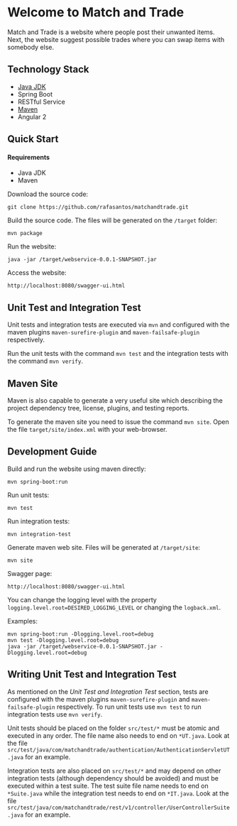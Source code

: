 # Welcome to Match and Trade

Match and Trade is a website where people post their unwanted items. Next, the website suggest possible trades where you can swap items with somebody else.

## Technology Stack
* [Java JDK][1]
* Spring Boot
* RESTful Service
* [Maven][2]
* Angular 2

## Quick Start
#### Requirements
* Java JDK
* Maven

Download the source code:

`git clone https://github.com/rafasantos/matchandtrade.git`

Build the source code. The files will be generated on the `/target` folder:

`mvn package`


Run the website:

`java -jar /target/webservice-0.0.1-SNAPSHOT.jar`

Access the website:

`http://localhost:8080/swagger-ui.html`

## Unit Test and Integration Test
Unit tests and integration tests are executed via `mvn` and configured with the maven plugins `maven-surefire-plugin` and `maven-failsafe-plugin` respectively.

Run the unit tests with the command `mvn test` and the integration tests with the command `mvn verify`.

## Maven Site
Maven is also capable to generate a very useful site which describing the project dependency tree, license, plugins, and testing reports.

To generate the maven site you need to issue the command `mvn site`. Open the file `target/site/index.xml` with your web-browser.

## Development Guide
Build and run the website using maven directly:

`mvn spring-boot:run`

Run unit tests:

`mvn test`

Run integration tests:

`mvn integration-test`

Generate maven web site. Files will be generated at `/target/site`:

`mvn site`

Swagger page:

`http://localhost:8080/swagger-ui.html`

You can change the logging level with the property `logging.level.root=DESIRED_LOGGING_LEVEL` or changing the `logback.xml`.

Examples:
```
mvn spring-boot:run -Dlogging.level.root=debug
mvn test -Dlogging.level.root=debug
java -jar /target/webservice-0.0.1-SNAPSHOT.jar -Dlogging.level.root=debug
```

## Writing Unit Test and Integration Test
As mentioned on the *Unit Test and Integration Test* section, tests are configured with the maven plugins `maven-surefire-plugin` and `maven-failsafe-plugin` respectively. To run unit tests use `mvn test` to run integration tests use `mvn verify`.

Unit tests should be placed on the folder `src/test/*` must be atomic and executed in any order. The file name also needs to end on `*UT.java`. Look at the file `src/test/java/com/matchandtrade/authentication/AuthenticationServletUT.java` for an example.

Integration tests are also placed on `src/test/*` and may depend on other integration tests (although dependency should be avoided) and must be executed within a test suite. The test suite file name needs to end on `*Suite.java` while the integration test needs to end on `*IT.java`. Look at the file `src/test/java/com/matchandtrade/rest/v1/controller/UserControllerSuite.java` for an example.



[1]: https://docs.oracle.com/javase/8/docs/technotes/guides/install/install_overview.html "Install Java JDK"
[2]: http://maven.apache.org/install.html "Install Maven"
